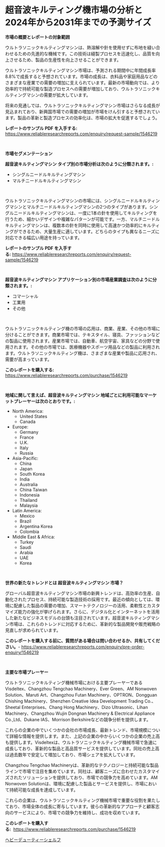 <p><h1>超音波キルティング機市場の分析と2024年から2031年までの予測サイズ</h1></p><p><strong>市場の概要とレポートの対象範囲</strong></p>
<p><p>ウルトラソニックキルティングマシンは、熱溶解や針を使用せずに布地を縫い合わせるための先進的な機械です。この技術は縫製プロセスを迅速化し、品質を向上させるため、製品の生産性を向上させることができます。</p><p>ウルトラソニックキルティングマシン市場は、予測される期間中に年間成長率8.8%で成長すると予想されています。市場の成長は、衣料品や家庭用品などのさまざまな産業での需要の増加に支えられています。最新の市場動向では、より効率的で持続可能な製造プロセスへの需要が増加しており、ウルトラソニックキルティングマシンの需要が拡大しています。</p><p>将来の見通しでは、ウルトラソニックキルティングマシン市場はさらなる成長が見込まれており、新興国市場での需要の増加が市場をけん引すると予想されています。製品の革新と製造プロセスの効率化は、市場の拡大を促進するでしょう。</p></p>
<p><strong>レポートのサンプル PDF を入手する:</strong> <a href="https://www.reliableresearchreports.com/enquiry/request-sample/1546219">https://www.reliableresearchreports.com/enquiry/request-sample/1546219</a></p>
<p>&nbsp;</p>
<p><strong>市場セグメンテーション</strong></p>
<p><strong>超音波キルティングマシン タイプ別の市場分析は次のように分類されます。:</strong></p>
<p><ul><li>シングルニードルキルティングマシン</li><li>マルチニードルキルティングマシン</li></ul></p>
<p>&nbsp;</p>
<p><p>ウルトラソニックキルティングマシンの市場には、シングルニードルキルティングマシンとマルチニードルキルティングマシンの2つのタイプがあります。シングルニードルキルティングマシンは、一度に1本の針を使用してキルティングを行うため、細かいデザインや複雑なパターンが可能です。一方、マルチニードルキルティングマシンは、複数本の針を同時に使用して高速かつ効率的にキルティングができるため、大量生産に適しています。どちらのタイプも異なるニーズに対応できる幅広い用途を持っています。</p></p>
<p><strong>レポートのサンプル PDF を入手する:</strong>&nbsp;<a href="https://www.reliableresearchreports.com/enquiry/request-sample/1546219">https://www.reliableresearchreports.com/enquiry/request-sample/1546219</a></p>
<p>&nbsp;</p>
<p><strong> 超音波キルティングマシン アプリケーション別の市場産業調査は次のように分類されます。:</strong></p>
<p><ul><li>コマーシャル</li><li>工業用</li><li>その他</li></ul></p>
<p>&nbsp;</p>
<p><p>ウルトラソニックキルティング機の市場の応用は、商業、産業、その他の市場に分けることができます。商業市場では、テキスタイル、寝具、ファッションなどの製品に使用されます。産業市場では、自動車、航空宇宙、家具などの分野で使用されます。その他の市場では、医療機器やスポーツ用品などの製品に利用されます。ウルトラソニックキルティング機は、さまざまな産業や製品に応用され、需要が高まっています。</p></p>
<p><strong>このレポートを購入する:</strong>&nbsp; <a href="https://www.reliableresearchreports.com/purchase/1546219">https://www.reliableresearchreports.com/purchase/1546219</a></p>
<p>&nbsp;</p>
<p><strong>地域に関して言えば、超音波キルティングマシン 地域ごとに利用可能なマーケットプレーヤーは次のとおりです。:</strong></p>
<p><ul>
    <li>
        North America:
        <ul>
            <li>United States</li>
            <li>Canada</li>
        </ul>
    </li>
    <li>
        Europe:
        <ul>
            <li>Germany</li>
            <li>France</li>
            <li>U.K.</li>
            <li>Italy</li>
            <li>Russia</li>
        </ul>
    </li>
    <li>
        Asia-Pacific:
        <ul>
            <li>China</li>
            <li>Japan</li>
            <li>South Korea</li>
            <li>India</li>
            <li>Australia</li>
            <li>China Taiwan</li>
            <li>Indonesia</li>
            <li>Thailand</li>
            <li>Malaysia</li>
        </ul>
    </li>
    <li>
        Latin America:
        <ul>
            <li>Mexico</li>
            <li>Brazil</li>
            <li>Argentina Korea</li>
            <li>Colombia</li>
        </ul>
    </li>
    <li>
        Middle East & Africa:
        <ul>
            <li>Turkey</li>
            <li>Saudi</li>
            <li>Arabia</li>
            <li>UAE</li>
            <li>Korea</li>
        </ul>
    </li>
    </ul></p>
<p>&nbsp;</p>
<p><strong>世界の新たなトレンドとは 超音波キルティングマシン 市場？</strong></p>
<p><p>グローバル超音波キルティングマシン市場の新興トレンドは、高効率の生産、自動化されたプロセス、持続可能な製造技術の採用です。最近の傾向としては、環境に配慮した製品の需要の増加、スマートテクノロジーの活用、柔軟性とカスタマイズ能力の強化が挙げられます。さらに、デジタル化とインターネットを活用した新たなビジネスモデルの台頭も注目されています。超音波キルティングマシン市場は、これらのトレンドに対応するために、革新的な製品開発や販売戦略の見直しが求められています。</p></p>
<p><strong>このレポートを購入する前に、質問がある場合は問い合わせるか、共有してください。</strong>- <a href="https://www.reliableresearchreports.com/enquiry/pre-order-enquiry/1546219">https://www.reliableresearchreports.com/enquiry/pre-order-enquiry/1546219</a></p>
<p>&nbsp;</p>
<p><strong>主要な市場プレーヤー</strong></p>
<p><p>ウルトラソニックキルティング機械市場における主要プレーヤーであるVisdeltex、Changzhou Tengchao Machinery、Ever Green、AM Nonwoven Solution、Maruti Art、Changzhou Futan Machinery、OPTRON、Dongguan Chishing Machinery、Shenzhen Creative Idea Development Trading Co.、Sheetal Enterprises、Chang Hong Machinery、Dizo Ultrasonic、Lihan Machinery、Changzhou Wujin Dongnan Machinery & Electrical Appliance Co.,Ltd、Dukane IAS、Morrison Berkshireなどの競争分析を提供します。</p><p>これらの企業の中でいくつかの会社の市場成長、最新トレンド、市場規模について詳細な情報を提供します。また、上記の企業の中からいくつかの企業の売上高も提供します。Visdeltexは、ウルトラソニックキルティング機械市場で急速に成長しており、革新的な製品と高品質サービスを提供しています。同社の売上高は過去数年で安定して増加しており、市場シェアを拡大しています。</p><p>Changzhou Tengchao Machineryは、革新的なテクノロジーと持続可能な製品ラインで市場で注目を集めています。同社は、顧客ニーズに合わせたカスタマイズされたソリューションを提供しており、市場での競争力を高めています。AM Nonwoven Solutionは、環境に配慮した製品とサービスを提供し、市場において持続可能な成長を達成しています。</p><p>これらの企業は、ウルトラソニックキルティング機械市場で重要な役割を果たしており、市場全体の成長に寄与しています。彼らの革新的なアプローチと顧客志向のサービスにより、市場での競争力を維持し、成功を収めています。</p></p>
<p><strong>このレポートを購入する:</strong>&nbsp;&nbsp;<a href="https://www.reliableresearchreports.com/purchase/1546219">https://www.reliableresearchreports.com/purchase/1546219</a></p>
<p><p><a href="https://github.com/nemesis2824/Market-Research-Report-List-1/blob/main/783328113321.md">ヘビーデューティーシェルフ</a></p></p>
